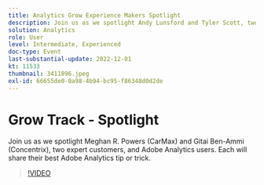 ```yaml
---
title: Analytics Grow Experience Makers Spotlight
description: Join us as we spotlight Andy Lunsford and Tyler Scott, two expert customers, and Adobe Analytics users. Each will share their best Adobe Analytics tip or trick. Their session is followed by an opportunity to ask questions live. You don't want to miss this.
solution: Analytics
role: User
level: Intermediate, Experienced
doc-type: Event
last-substantial-update: 2022-12-01
kt: 11533
thumbnail: 3411896.jpeg
exl-id: 66655de0-0a98-4b94-bc95-f86348d0d2de
---
```

# Grow Track - Spotlight  

Join us as we spotlight Meghan R. Powers (CarMax) and Gitai Ben-Ammi (Concentrix), two expert customers, and Adobe Analytics users. Each will share their best Adobe Analytics tip or trick.

>[!VIDEO](https://video.tv.adobe.com/v/3411896/?quality=12&learn=on)
